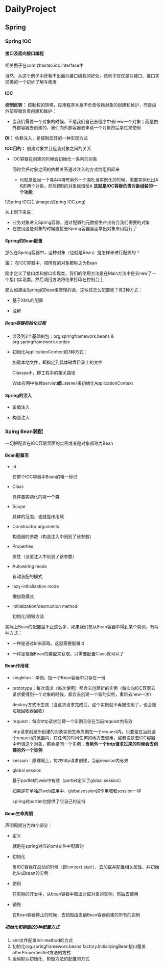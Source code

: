 # DailyProject

## Spring

### Spring IOC

#### 接口及面向接口编程

相关例子在com.zhaotao.ioc.interface中

当然，从这个例子中还看不出面向接口编程的好处，该例子仅仅是对接口、接口实现类的一个初步了解与使用

#### IOC
**控制反转：** 控制权的转移，应用程序本身不负责依赖对象的创建和维护，而是由外部容器负责创建和维护：

- 当我们需要一个对象的时候，不是我们自己去程序中去new一个对象；而是由外部容器去创建的，我们向外部容器去申请一个对象然后拿过来使用

**DI：** 依赖注入，是控制反转的一种实现方式

**IOC目的：** 创建对象并且组装对象之间的关系

- IOC容器在创建的时候会初始化一系列的对象

  同时会把对象之间的依赖关系通过注入的方式给组织起来
  - 也就是说当一个类A中持有另外一个类B,当实例化的时候，需要实例化出A和B两个对象，然后把B的对象赋值给A
    **这就是IOC容器负责对象组装的一个功能**

![Spring IOC](..\images\Spring IOC.png)

从上到下来说：

- 业务对象进入Spring容器，通过配置的元数据生产出符合我们需要的对象
-   在使用这些对象的时候直接去Spring容器里面拿出对象来用就行了

#### Spring的Bean配置

那么在Spring容器中，这种对象（也就是Bean）是怎样来进行配置的？

**注：** 在IOC容器中，把所有的对象都称之为Bean

刚才定义了接口类和接口实现类，我们的使用方法是在Main方法中是去new了一个接口实现类，然后调用方法将结果打印在控制台上

那么如果由Spring的Bean来管理的话，这块该怎么配置呢？有2种方式：

- 基于XML的配置

- 注解

##### Bean容器初始化过程
- 涉及到2个基础的包：org.springframework.beans & org.springframework.contex

- 初始化ApplicationContext的3种方式：

  加载本地文件，即指定到具体磁盘目录上的文件

  Classpath，即工程中的相关路径

  Web应用中依赖servlet**或**Listener来初始化ApplicationContext

#### Spring的注入

- 设值注入

- 构造注入

### Sping Bean装配

一切把配置在IOC容器里面的实例或者是对象都称为Bean

#### Bean配置项

- Id

  在整个IOC容器中Bean的唯一标识

- Class

  具体要实例化的哪一个类

- Scope

  具体的范围，也就是作用域

- Constructor arguments

  构造器的参数（构造注入中用到了该参数）

- Properties

  属性（设值注入中用到了该参数）

- Autowiring mode

  自动装配的模式

- lazy-initialization mode

  懒加载模式

- Initialization/destruction method

  初始化/销毁方法

实际上Bean的配置型不止这么多，如果我们想从Bean容器中得到某个实例，有两种方式：

- 一种是通过Id来获取，这就需要配置Id

- 一种是根据Bean的类型来获取，只需要配置Class就可以了

#### Bean作用域

- singleton：单例，指一个Bean容器中只存在一份

- prototype：每次请求（每次使用）都会去创建新的实例（每次向IOC容器去请求要得到一个对象的时候，都会去创建一个新的实例，重新去new一次）

  destroy方式不生效（当这次请求完成后，这个实例就不再被使用了，也会被垃圾回收器回收）

- request：每次http请求创建一个实例且仅在当前request内有效

  http请求创建所创建的对象实例生命周期在一个request内，只要是在当前这个request的范围内，在任何的时间任何的地方去调用，或者说是去IOC容器中申请这个对象，都会是同一个实例；**当另外一个http请求过来的时候会去创建另外一个实例**

- session：原理同上，每次http请求创建，当前session内有效

- global session

  基于portlet的web中有效（portlet定义了global session）

  如果是在单独的web应用中，globalsession的作用域和session一样

  spring对portlet也提供了它自己的支持

#### Bean生命周期

声明周期分为四个部分：

- 定义

  就是在spring对应的xml文件中配置的

- 初始化

  当IOC容器在启动的时候（即context.start），去加载并配置相关属性，并初始化生成bean的实例

- 使用

  在实际的开发中，从bean容器中取出对应对象的实例，然后去使用

- 销毁

  在Bean容器停止的时候，去销毁由当前Bean容器创建的所有的实例

##### 初始化和销毁的3种配置方式

1. xml文件配置init-method的方式
2. 初始化org.springframework.beans.factory.InitializingBean接口覆盖afterPropertiesSet方法的方式
3. 全局默认初始化、销毁方法的配置的方式


